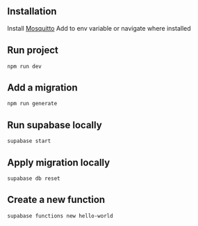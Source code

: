 ## Installation
Install [Mosquitto](https://mosquitto.org/download/)
Add to env variable or navigate where installed

## Run project
```
npm run dev
```

## Add a migration
```
npm run generate
```

## Run supabase locally
```
supabase start
```

## Apply migration locally
```
supabase db reset
```

## Create a new function
```
supabase functions new hello-world
```